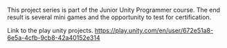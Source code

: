 This project series is part of the Junior Unity Programmer course.  The end result is several mini games and the opportunity to test for certification.

Link to the play unity projects.
https://play.unity.com/en/user/672e51a8-6e5a-4cfb-9cb8-42a40152e314
